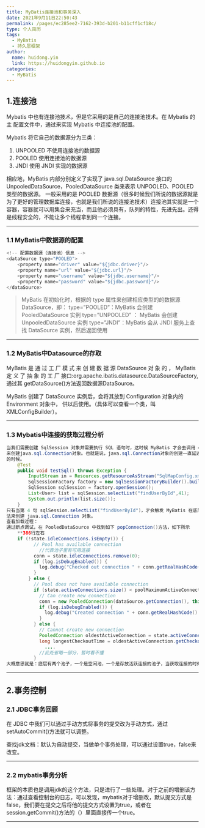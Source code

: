 ```yaml
---
title: MyBatis连接池和事务深入
date: 2021年9月11日22:50:43
permalink: /pages/ec285ee2-7162-393d-b201-b11cff1cf18c/
type: 个人简历
tags: 
  - MyBatis
  - 持久层框架
author: 
  name: huidong.yin
  link: https://huidongyin.github.io
categories: 
  - MyBatis
---
```


## 1.连接池

Mybatis 中也有连接池技术，但是它采用的是自己的连接池技术。在 Mybatis 的 主 配置文件中，通过<dataSource type="pooled">来实现 Mybatis 中连接池的配置。

Mybatis 将它自己的数据源分为三类：

1. UNPOOLED 不使用连接池的数据源
2. POOLED 使用连接池的数据源
3. JNDI 使用 JNDI 实现的数据源

相应地，MyBatis 内部分别定义了实现了 java.sql.DataSource 接口的 UnpooledDataSource，PooledDataSource 类来表示 UNPOOLED、POOLED 类型的数据源。
一般采用的是 POOLED 数据源（很多时候我们所说的数据源就是为了更好的管理数据库连接，也就是我们所说的连接池技术）连接池其实就是一个容器，容器就可以用集合来充当，而且他必须具有，队列的特性，先进先出。还得是线程安全的，不能让多个线程拿到同一个连接。

---

### 1.1 MyBatis中数据源的配置

```java
<!-- 配置数据源（连接池）信息 --> 
<dataSource type="POOLED"> 
    <property name="driver" value="${jdbc.driver}"/>
    <property name="url" value="${jdbc.url}"/>
    <property name="username" value="${jdbc.username}"/>
    <property name="password" value="${jdbc.password}"/>
</dataSource>
```

> MyBatis 在初始化时，根据<dataSource>的 type 属性来创建相应类型的的数据源 DataSource，即：
> type=”POOLED”：MyBatis 会创建 PooledDataSource 实例
> type=”UNPOOLED” ： MyBatis 会创建 UnpooledDataSource 实例
> type=”JNDI”：MyBatis 会从 JNDI 服务上查找 DataSource 实例，然后返回使用

---

### 1.2 MyBatis中Datasource的存取

MyBatis 是 通 过 工 厂 模 式 来 创 建 数 据 源 DataSource 对 象 的 ， MyBatis 定 义 了 抽 象 的 工 厂 接口:org.apache.ibatis.datasource.DataSourceFactory,通过其 getDataSource()方法返回数据源DataSource。

MyBatis 创建了 DataSource 实例后，会将其放到 Configuration 对象内的 Environment 对象中， 供以后使用。（具体可以查看一个类，叫 XMLConfigBuilder）。

---

### 1.3 Mybatis中连接的获取过程分析

```java
当我们需要创建 SqlSession 对象并需要执行 SQL 语句时，这时候 MyBatis 才会去调用 dataSource 对象
来创建java.sql.Connection对象。也就是说，java.sql.Connection对象的创建一直延迟到执行SQL语句
的时候。
	@Test
	public void testSql() throws Exception {
		InputStream in = Resources.getResourceAsStream("SqlMapConfig.xml");
		SqlSessionFactory factory = new SqlSessionFactoryBuilder().build(in);
		SqlSession sqlSession = factory.openSession();
		List<User> list = sqlSession.selectList("findUserById",41);
		System.out.println(list.size());
	}
只有当第 4 句 sqlSession.selectList("findUserById")，才会触发 MyBatis 在底层执行下面这个方
法来创建 java.sql.Connection 对象。
查看加载过程：
通过断点调试，在 PooledDataSource 中找到如下 popConnection()方法，如下所示
    **386行左右
    if (!state.idleConnections.isEmpty()) {
          // Pool has available connection
        	//代表池子里有可用连接
          conn = state.idleConnections.remove(0);
          if (log.isDebugEnabled()) {
            log.debug("Checked out connection " + conn.getRealHashCode() + " from pool.");
          }
        } else {
          // Pool does not have available connection
          if (state.activeConnections.size() < poolMaximumActiveConnections) {
            // Can create new connection
            conn = new PooledConnection(dataSource.getConnection(), this);
            if (log.isDebugEnabled()) {
              log.debug("Created connection " + conn.getRealHashCode() + ".");
            }
          } else {
            // Cannot create new connection
            PooledConnection oldestActiveConnection = state.activeConnections.get(0);
            long longestCheckoutTime = oldestActiveConnection.getCheckoutTime();
              ....
            //此处省略一部分，暂时看不懂
          }
大概意思就是：底层有两个池子，一个是空闲池，一个是存放活跃连接的池子，当获取连接的时候，首先去空闲池子看看有没有空闲的连接，有的话直接拿走，没有的话，就去活跃池子，看看到没到最大连接数，如果到了，就把最先活跃的连接拿过来，把里面绑定的数据都清了，然后拿来用。排序规则就是，拿走最先进来的，然后后面的依次向前补位，比如说拿走0，那么1就会向前补位，变成0，然后后面的依次向前补位。
```

---

## 2.事务控制

### 2.1 JDBC事务回顾

在 JDBC 中我们可以通过手动方式将事务的提交改为手动方式，通过 setAutoCommit()方法就可以调整。

查找jdk文档：默认为自动提交，当做单个事务处理，可以通过设置true，false来改变。

---

### 2.2 mybatis事务分析

框架的本质也是调用jdk的这个方法，只是进行了一些处理。对于之前的增删该方法：通过查看控制台的日志，可以发现，mybatis对于增删改，默认提交方式是false，我们要在提交之后将他的提交方式设置为true，或者在session.getCommit()方法的（）里面直接传一个true。

---
